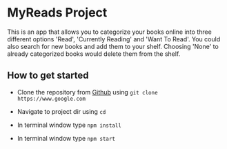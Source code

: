 # MyReads Project

This is an app that allows you to categorize your books online into three different options 'Read', 'Currently Reading' and 'Want To Read'. You could also search for new books and add them to your shelf. Choosing 'None' to already categorized books would delete them from the shelf.

## How to get started

- Clone the repository from [Github]('https://www.google.com') using ```git clone https://www.google.com```

- Navigate to project dir using ```cd```
- In terminal window type ```npm install```
- In terminal window type ```npm start```

